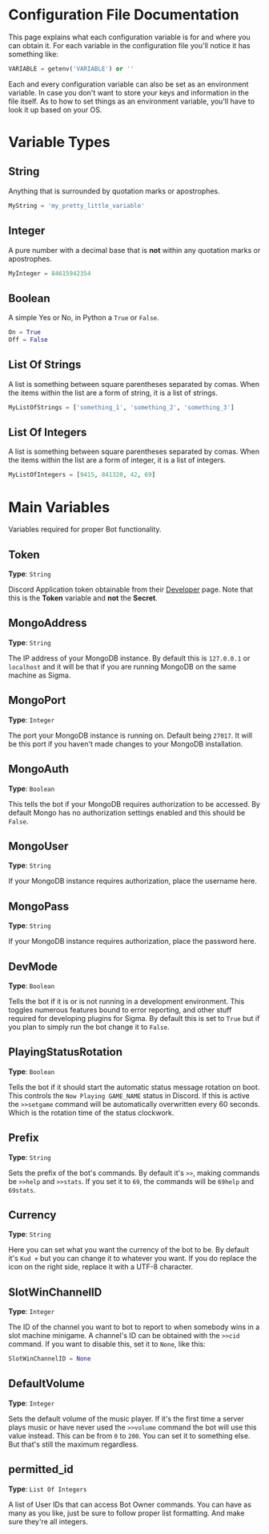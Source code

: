 # Configuration File Documentation
This page explains what each configuration variable is for and where you can obtain it.
For each variable in the configuration file you'll notice it has something like:
```python
VARIABLE = getenv('VARIABLE') or ''
```
Each and every configuration variable can also be set as an environment variable.
In case you don't want to store your keys and information in the file itself.
As to how to set things as an environment variable, you'll have to look it up based on your OS.

# Variable Types
## String
Anything that is surrounded by quotation marks or apostrophes.
```python
MyString = 'my_pretty_little_variable'
```
## Integer
A pure number with a decimal base that is **not** within any quotation marks or apostrophes.
```python
MyInteger = 84615942354
```
## Boolean
A simple Yes or No, in Python a `True` or `False`.
```python
On = True
Off = False
```
## List Of Strings
A list is something between square parentheses separated by comas.
When the items within the list are a form of string, it is a list of strings.
```python
MyListOfStrings = ['something_1', 'something_2', 'something_3']
```
## List Of Integers
A list is something between square parentheses separated by comas.
When the items within the list are a form of integer, it is a list of integers.
```python
MyListOfIntegers = [9415, 841320, 42, 69]
```

# Main Variables
Variables required for proper Bot functionality.
## Token
**Type**: `String`

Discord Application token obtainable from their [Developer](https://discordapp.com/developers/applications/me) page.
Note that this is the **Token** variable and **not** the **Secret**.

## MongoAddress
**Type**: `String`

The IP address of your MongoDB instance.
By default this is `127.0.0.1` or `localhost` and it will be that if you are running MongoDB on the same machine as Sigma.

## MongoPort
**Type**: `Integer`

The port your MongoDB instance is running on.
Default being `27017`. It will be this port if you haven't made changes to your MongoDB installation.

## MongoAuth
**Type**: `Boolean`

This tells the bot if your MongoDB requires authorization to be accessed.
By default Mongo has no authorization settings enabled and this should be `False`.

## MongoUser
**Type**: `String`

If your MongoDB instance requires authorization, place the username here.

## MongoPass
**Type**: `String`

If your MongoDB instance requires authorization, place the password here.

## DevMode
**Type**: `Boolean`

Tells the bot if it is or is not running in a development environment.
This toggles numerous features bound to error reporting, and other stuff required for developing plugins for Sigma.
By default this is set to `True` but if you plan to simply run the bot change it to `False`.

## PlayingStatusRotation
**Type**: `Boolean`

Tells the bot if it should start the automatic status message rotation on boot.
This controls the `Now Playing GAME_NAME` status in Discord.
If this is active the `>>setgame` command will be automatically overwritten every 60 seconds.
Which is the rotation time of the status clockwork.

## Prefix
**Type**: `String`

Sets the prefix of the bot's commands.
By default it's `>>`, making commands be `>>help` and `>>stats`.
If you set it to `69`, the commands will be `69help` and `69stats`.

## Currency
**Type**: `String`

Here you can set what you want the currency of the bot to be.
By default it's `Kud ⚜` but you can change it to whatever you want.
If you do replace the icon on the right side, replace it with a UTF-8 character.

## SlotWinChannelID
**Type**: `Integer`

The ID of the channel you want to bot to report to when somebody wins in a slot machine minigame.
A channel's ID can be obtained with the `>>cid` command.
If you want to disable this, set it to `None`, like this:
```python
SlotWinChannelID = None
```

## DefaultVolume
**Type**: `Integer`

Sets the default volume of the music player.
If it's the first time a server plays music or have never used the `>>volume` command the bot will use this value instead.
This can be from `0` to `200`.
You can set it to something else. But that's still the maximum regardless.

## permitted_id
**Type**: `List Of Integers`

A list of User IDs that can access Bot Owner commands.
You can have as many as you like, just be sure to follow proper list formatting.
And make sure they're all integers.
